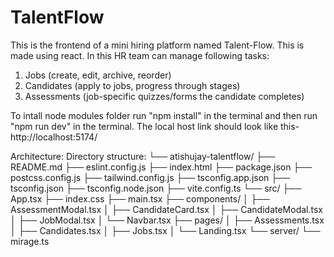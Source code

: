 # TalentFlow
This is the frontend of a mini hiring platform named Talent-Flow. This is made using react.
In this HR team can manage following tasks:
1. Jobs (create, edit, archive, reorder) 
2. Candidates (apply to jobs, progress through stages) 
3. Assessments (job-specific quizzes/forms the candidate completes)
   
To intall node modules folder run "npm install" in the terminal and then run "npm run dev" in the terminal.
The local host link should look like this- http://localhost:5174/


Architecture:
Directory structure:
└── atishujay-talentflow/
    ├── README.md
    ├── eslint.config.js
    ├── index.html
    ├── package.json
    ├── postcss.config.js
    ├── tailwind.config.js
    ├── tsconfig.app.json
    ├── tsconfig.json
    ├── tsconfig.node.json
    ├── vite.config.ts
    └── src/
        ├── App.tsx
        ├── index.css
        ├── main.tsx
        ├── components/
        │   ├── AssessmentModal.tsx
        │   ├── CandidateCard.tsx
        │   ├── CandidateModal.tsx
        │   ├── JobModal.tsx
        │   └── Navbar.tsx
        ├── pages/
        │   ├── Assessments.tsx
        │   ├── Candidates.tsx
        │   ├── Jobs.tsx
        │   └── Landing.tsx
        └── server/
            └── mirage.ts
